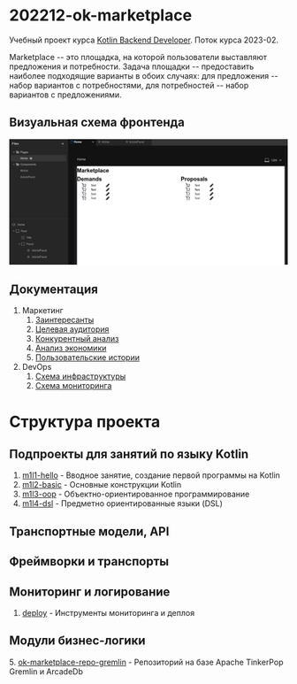 # 202212-ok-marketplace

Учебный проект курса
[Kotlin Backend Developer](https://otus.ru/lessons/kotlin/?int_source=courses_catalog&int_term=programming).
Поток курса 2023-02.

Marketplace -- это площадка, на которой пользователи выставляют предложения и потребности. Задача
площадки -- предоставить наиболее подходящие варианты в обоих случаях: для предложения -- набор вариантов с
потребностями, для потребностей -- набор вариантов с предложениями.

## Визуальная схема фронтенда

![Макет фронта](imgs/design-layout.png)

## Документация

1. Маркетинг
    1. [Заинтересанты](./docs/01-marketing/02-stakeholders.md)
    2. [Целевая аудитория](./docs/01-marketing/01-target-audience.md)
    3. [Конкурентный анализ](./docs/01-marketing/03-concurrency.md)
    4. [Анализ экономики](./docs/01-marketing/04-economy.md)
    5. [Пользовательские истории](./docs/01-marketing/05-user-stories.md)
2. DevOps
    1. [Схема инфраструктуры](./docs/02-devops/01-infrastruture.md)
    2. [Схема мониторинга](./docs/02-devops/02-monitoring.md)

[//]: # (3. Тесты)

[//]: # (4. Архитектура)

[//]: # (    1. [Компонентная схема]&#40;./docs/04-architecture/01-arch.md&#41;)

[//]: # (    2. [Интеграционная схема]&#40;./docs/04-architecture/02-integration.md&#41;)

[//]: # (    3. [Описание API]&#40;./docs/04-architecture/03-api.md&#41;)

# Структура проекта

## Подпроекты для занятий по языку Kotlin

1. [m1l1-hello](m1l1-hello) - Вводное занятие, создание первой программы на Kotlin
1. [m1l2-basic](m1l2-basic) - Основные конструкции Kotlin
2. [m1l3-oop](m1l3-oop) - Объектно-ориентированное программирование
3. [m1l4-dsl](m1l4-dsl) - Предметно ориентированные языки (DSL)

## Транспортные модели, API

[//]: # (1. [specs]&#40;specs&#41; - описание API в форме OpenAPI-спецификаций)

[//]: # (2. [ok-marketplace-api-v1-jackson]&#40;ok-marketplace-api-v1-jackson&#41; - Генерация первой версии транспортных модеелй с)

[//]: # (   Jackson)

[//]: # (3. [ok-marketplace-api-v2-kmp]&#40;ok-marketplace-api-v2-kmp&#41; - Генерация второй версии транспортных моделей с KMP)

[//]: # (4. [ok-marketplace-api-log1]&#40;ok-marketplace-api-log1&#41; - Генерация первой версии моделей логирования)

[//]: # (5. [ok-marketplace-common]&#40;ok-marketplace-common&#41; - модуль с общими классами для модулей проекта. В частности, там)

[//]: # (   располагаются внутренние модели и контекст.)

[//]: # (6. [ok-marketplace-mappers-v1]&#40;ok-marketplace-mappers-v1&#41; - Мапер между внутренними моделями и моделями API v1)

[//]: # (7. [ok-marketplace-mappers-v2]&#40;ok-marketplace-mappers-v2&#41; - Мапер между внутренними моделями и моделями API v2)

[//]: # (8. [ok-marketplace-mappers-log1]&#40;ok-marketplace-mappers-log1&#41; - Мапер между внутренними моделями и моделями логирования)

[//]: # (   первой версии)

## Фреймворки и транспорты

[//]: # (1. [ok-marketplace-app-spring]&#40;ok-marketplace-app-spring&#41; - Приложение на Spring Framework)

[//]: # (2. [ok-marketplace-app-ktor]&#40;ok-marketplace-app-ktor&#41; - Приложение на Ktor JVM/Native)

[//]: # (3. [ok-marketplace-app-serverless]&#40;ok-marketplace-app-serverless&#41; - Приложение для Yandex.Cloud lambda)

[//]: # (4. [ok-marketplace-app-rabbit]&#40;ok-marketplace-app-rabbit&#41; - Микросервис на RabbitMQ)

[//]: # (5. [ok-marketplace-app-kafka]&#40;ok-marketplace-app-kafka&#41; - Микросервис на Kafka)

## Мониторинг и логирование

1. [deploy](deploy) - Инструменты мониторинга и деплоя

[//]: # (2. [ok-marketplace-lib-logging-common]&#40;ok-marketplace-lib-logging-common&#41; - Общие объявления для логирования)

[//]: # (3. [ok-marketplace-lib-logging-kermit]&#40;ok-marketplace-lib-logging-kermit&#41; - Библиотека логирования на базе библиотеки)

[//]: # (   Kermit)

[//]: # (4. [ok-marketplace-lib-logging-logback]&#40;ok-marketplace-lib-logging-logback&#41; - Библиотека логирования на базе библиотеки)

[//]: # (   Logback)

## Модули бизнес-логики

[//]: # (1. [ok-marketplace-stubs]&#40;ok-marketplace-stubs&#41; - Стабы для ответов сервиса)

[//]: # (1. [ok-marketplace-biz]&#40;ok-marketplace-biz&#41; - Модуль бизнес-логики приложения)

[//]: # ()

[//]: # (## Хранение, репозитории, базы данных)

[//]: # ()

[//]: # (1. [ok-marketplace-repo-tests]&#40;ok-marketplace-repo-tests&#41; - Базовые тесты для репозиториев всех баз данных)

[//]: # (2. [ok-marketplace-repo-inmemory]&#40;ok-marketplace-repo-inmemory&#41; - Репозиторий на базе кэша в памяти для тестирования)

[//]: # (3. [ok-marketplace-repo-postgresql]&#40;ok-marketplace-repo-postgresql&#41; - Репозиторий на базе PostgreSQL)

[//]: # (4. [ok-marketplace-repo-cassandra]&#40;ok-marketplace-repo-cassandra&#41; - Репозиторий на базе Cassandra)
5. [ok-marketplace-repo-gremlin](ok-marketplace-repo-gremlin) - Репозиторий на базе Apache TinkerPop Gremlin и ArcadeDb

[//]: # (### Функции &#40;эндпониты&#41;)

[//]: # ()

[//]: # (1. CRUDS &#40;create, read, update, delete, search&#41; для объявлений &#40;ad&#41;)

[//]: # (1. ad.offers &#40;опционально&#41;)

[//]: # ()

[//]: # (### Описание сущности ad)

[//]: # ()

[//]: # (1. Info)

[//]: # (    1. Title)

[//]: # (    2. Description)

[//]: # (    3. Owner)

[//]: # (    4. Visibility)

[//]: # (2. DealSide: Demand/Supply)

[//]: # (3. ProductType &#40;гаечный ключ, ...&#41;)

[//]: # (4. ProductId - идентификатор модели товара)
